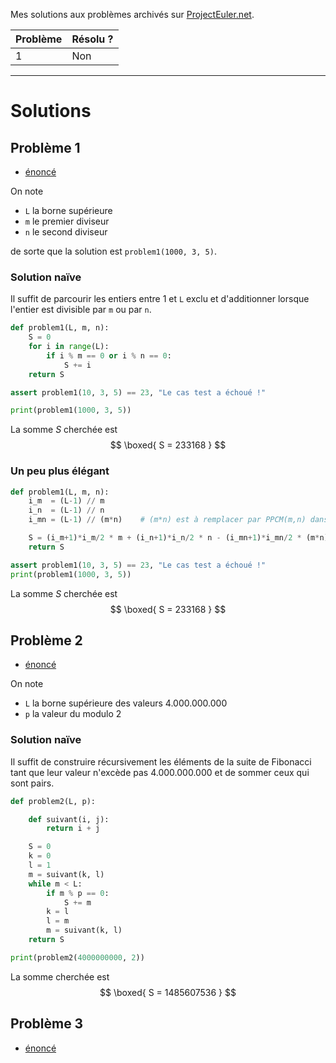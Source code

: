 Mes solutions aux problèmes archivés sur [ProjectEuler.net](https://projecteuler.net/).

| **Problème** | **Résolu ?** |
|--------------|--------------|
| 1            | Non          |

--- 

# Solutions

## Problème 1

- [énoncé](https://projecteuler.net/problem=1)

On note

- `L` la borne supérieure
- `m` le premier diviseur
- `n` le second diviseur

de sorte que la solution est `problem1(1000, 3, 5)`.

### Solution naïve

Il suffit de parcourir les entiers entre $1$ et `L` exclu et d'additionner lorsque l'entier est divisible par `m` ou par `n`.

```python
def problem1(L, m, n):
    S = 0
    for i in range(L):
        if i % m == 0 or i % n == 0:
            S += i
    return S

assert problem1(10, 3, 5) == 23, "Le cas test a échoué !"

print(problem1(1000, 3, 5))
```

La somme $S$ cherchée est $$ \boxed{ S = 233168 } $$

### Un peu plus élégant

```python
def problem1(L, m, n):
    i_m  = (L-1) // m
    i_n  = (L-1) // n
    i_mn = (L-1) // (m*n)    # (m*n) est à remplacer par PPCM(m,n) dans un cas plus général

    S = (i_m+1)*i_m/2 * m + (i_n+1)*i_n/2 * n - (i_mn+1)*i_mn/2 * (m*n)
    return S

assert problem1(10, 3, 5) == 23, "Le cas test a échoué !"
print(problem1(1000, 3, 5))
```

La somme $S$ cherchée est $$ \boxed{ S = 233168 } $$

## Problème 2

- [énoncé](https://projecteuler.net/problem=2)

On note
- `L` la borne supérieure des valeurs $4.000.000.000$
- `p` la valeur du modulo $2$

### Solution naïve

Il suffit de construire récursivement les éléments de la suite de Fibonacci tant que leur valeur n'excède pas $4.000.000.000$ et de sommer ceux qui sont pairs.

```python
def problem2(L, p):

    def suivant(i, j):
        return i + j

    S = 0
    k = 0
    l = 1
    m = suivant(k, l)
    while m < L:
        if m % p == 0:
            S += m
        k = l
        l = m
        m = suivant(k, l)
    return S

print(problem2(4000000000, 2))
```

La somme cherchée est $$ \boxed{ S = 1485607536 } $$

## Problème 3

- [énoncé](https://projecteuler.net/problem=3)

